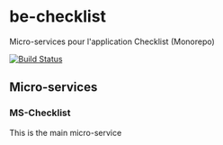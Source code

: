 # be-checklist
Micro-services pour l'application Checklist (Monorepo)

[![Build Status](https://travis-ci.com/NiGhMa/ms-checklist.svg?branch=master)](https://travis-ci.com/NiGhMa/ms-checklist)

## Micro-services
### MS-Checklist
This is the main micro-service
